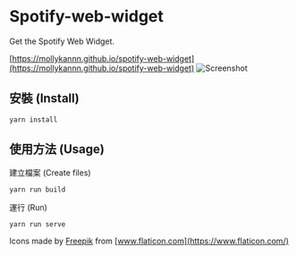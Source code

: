 # Spotify-web-widget

Get the Spotify Web Widget.

[https://mollykannn.github.io/spotify-web-widget](https://mollykannn.github.io/spotify-web-widget)
![Screenshot](https://mollykannn.github.io/spotify-web-widget/img/screenshot.png)


## 安裝 (Install)

```shell
yarn install
```

## 使用方法 (Usage)

建立檔案 (Create files)
```shell
yarn run build
```

運行 (Run)
```shell
yarn run serve
```

Icons made by [Freepik](https://www.freepik.com) from [www.flaticon.com](https://www.flaticon.com/)